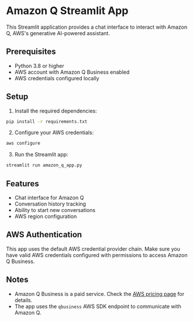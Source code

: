 # Amazon Q Streamlit App

This Streamlit application provides a chat interface to interact with Amazon Q, AWS's generative AI-powered assistant.

## Prerequisites

- Python 3.8 or higher
- AWS account with Amazon Q Business enabled
- AWS credentials configured locally

## Setup

1. Install the required dependencies:

```bash
pip install -r requirements.txt
```

2. Configure your AWS credentials:

```bash
aws configure
```

3. Run the Streamlit app:

```bash
streamlit run amazon_q_app.py
```

## Features

- Chat interface for Amazon Q
- Conversation history tracking
- Ability to start new conversations
- AWS region configuration

## AWS Authentication

This app uses the default AWS credential provider chain. Make sure you have valid AWS credentials configured with permissions to access Amazon Q Business.

## Notes

- Amazon Q Business is a paid service. Check the [AWS pricing page](https://aws.amazon.com/q/pricing/) for details.
- The app uses the `qbusiness` AWS SDK endpoint to communicate with Amazon Q.
